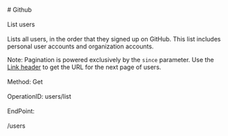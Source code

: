 <br>#     Github</br>
<br>List users</br>
<br>Lists all users, in the order that they signed up on GitHub. This list includes personal user accounts and organization accounts.

Note: Pagination is powered exclusively by the `since` parameter. Use the [Link header](https://developer.github.com/v3/#link-header) to get the URL for the next page of users.</br>
<br>Method: Get</br>
<br>OperationID: users/list</br>
<br>EndPoint:</br>
<br>/users</br>
